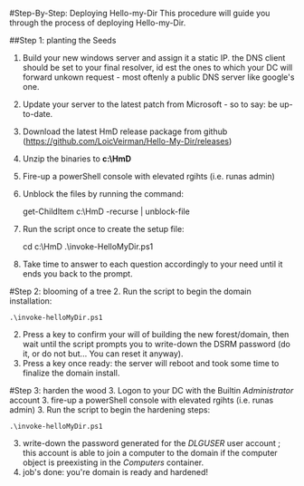 #Step-By-Step: Deploying Hello-my-Dir 
This procedure will guide you through the process of deploying Hello-my-Dir. 

##Step 1: planting the Seeds
1. Build your new windows server and assign it a static IP. the DNS client should be set to your final resolver, id est the ones to which your DC will forward unkown request - most oftenly a public DNS server like google's one.
1. Update your server to the latest patch from Microsoft - so to say: be up-to-date.
1. Download the latest HmD release package from github (https://github.com/LoicVeirman/Hello-My-Dir/releases)
1. Unzip the binaries to __c:\HmD__ 
1. Fire-up a powerShell console with elevated rgihts (i.e. runas admin)
1. Unblock the files by running the command: 

    get-ChildItem c:\HmD -recurse | unblock-file

1. Run the script once to create the setup file:

    cd c:\HmD
    .\invoke-HelloMyDir.ps1

1. Take time to answer to each question accordingly to your need until it ends you back to the prompt.

#Step 2: blooming of a tree
2. Run the script to begin the domain installation:

    .\invoke-helloMyDir.ps1

2. Press a key to confirm your will of building the new forest/domain, then wait until the script prompts you to write-down the DSRM password (do it, or do not but... You can reset it anyway).
2. Press a key once ready: the server will reboot and took some time to finalize the domain install.

#Step 3: harden the wood
3. Logon to your DC with the Builtin _Administrator_ account
3. fire-up a powerShell console with elevated rgihts (i.e. runas admin)
3. Run the script to begin the hardening steps:

    .\invoke-helloMyDir.ps1

3. write-down the password generated for the _DLGUSER_ user account ; this account is able to join a computer to the domain if the computer object is preexisting in the _Computers_ container.
3. job's done: you're domain is ready and hardened!
